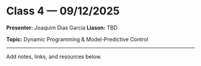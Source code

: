 # Class 4 — 09/12/2025

**Presenter:** Joaquim Dias Garcia
**Liason:** TBD

**Topic:** Dynamic Programming & Model-Predictive Control

---

Add notes, links, and resources below.

